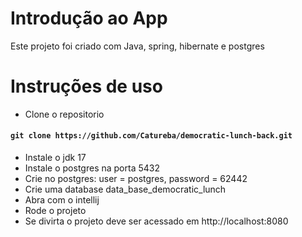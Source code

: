 # Introdução ao App

Este projeto foi criado com Java, spring, hibernate e postgres

# Instruções de uso

- Clone o repositorio
#### `git clone https://github.com/Catureba/democratic-lunch-back.git`
- Instale o jdk 17
- Instale o postgres na porta 5432
- Crie no postgres: user = postgres, password = 62442
- Crie uma database data_base_democratic_lunch
- Abra com o intellij
- Rode o projeto
- Se divirta o projeto deve ser acessado em http://localhost:8080
